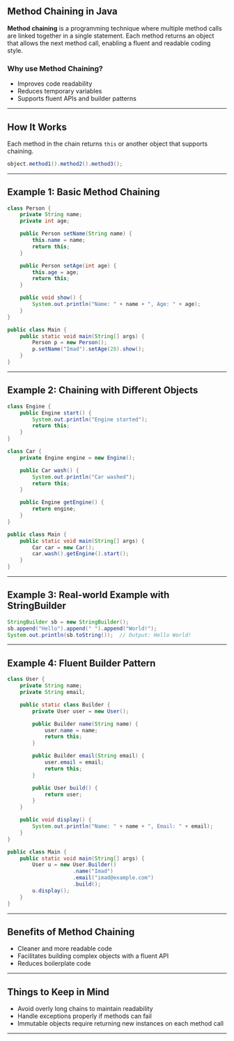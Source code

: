 ## Method Chaining in Java

**Method chaining** is a programming technique where multiple method calls are linked together in a single statement. Each method returns an object that allows the next method call, enabling a fluent and readable coding style.

### Why use Method Chaining?

- Improves code readability
- Reduces temporary variables
- Supports fluent APIs and builder patterns

---

## How It Works

Each method in the chain returns `this` or another object that supports chaining.

```java
object.method1().method2().method3();
````

---

## Example 1: Basic Method Chaining

```java
class Person {
    private String name;
    private int age;

    public Person setName(String name) {
        this.name = name;
        return this;
    }

    public Person setAge(int age) {
        this.age = age;
        return this;
    }

    public void show() {
        System.out.println("Name: " + name + ", Age: " + age);
    }
}

public class Main {
    public static void main(String[] args) {
        Person p = new Person();
        p.setName("Imad").setAge(28).show();
    }
}
```

---

## Example 2: Chaining with Different Objects

```java
class Engine {
    public Engine start() {
        System.out.println("Engine started");
        return this;
    }
}

class Car {
    private Engine engine = new Engine();

    public Car wash() {
        System.out.println("Car washed");
        return this;
    }

    public Engine getEngine() {
        return engine;
    }
}

public class Main {
    public static void main(String[] args) {
        Car car = new Car();
        car.wash().getEngine().start();
    }
}
```

---

## Example 3: Real-world Example with StringBuilder

```java
StringBuilder sb = new StringBuilder();
sb.append("Hello").append(" ").append("World!");
System.out.println(sb.toString());  // Output: Hello World!
```

---

## Example 4: Fluent Builder Pattern

```java
class User {
    private String name;
    private String email;

    public static class Builder {
        private User user = new User();

        public Builder name(String name) {
            user.name = name;
            return this;
        }

        public Builder email(String email) {
            user.email = email;
            return this;
        }

        public User build() {
            return user;
        }
    }

    public void display() {
        System.out.println("Name: " + name + ", Email: " + email);
    }
}

public class Main {
    public static void main(String[] args) {
        User u = new User.Builder()
                     .name("Imad")
                     .email("imad@example.com")
                     .build();
        u.display();
    }
}
```

---

## Benefits of Method Chaining

* Cleaner and more readable code
* Facilitates building complex objects with a fluent API
* Reduces boilerplate code

---

## Things to Keep in Mind

* Avoid overly long chains to maintain readability
* Handle exceptions properly if methods can fail
* Immutable objects require returning new instances on each method call

---
